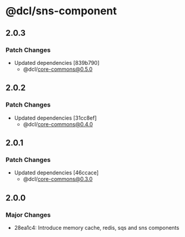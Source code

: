 # @dcl/sns-component

## 2.0.3

### Patch Changes

- Updated dependencies [839b790]
  - @dcl/core-commons@0.5.0

## 2.0.2

### Patch Changes

- Updated dependencies [31cc8ef]
  - @dcl/core-commons@0.4.0

## 2.0.1

### Patch Changes

- Updated dependencies [46ccace]
  - @dcl/core-commons@0.3.0

## 2.0.0

### Major Changes

- 28ea1c4: Introduce memory cache, redis, sqs and sns components
